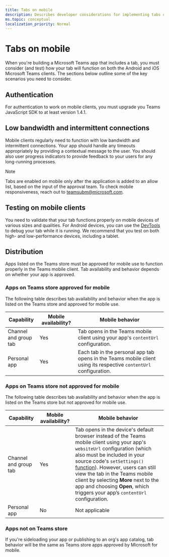 ```yaml
---
title: Tabs on mobile
description: Describes developer considerations for implementing tabs on Microsoft Teams mobile.
ms.topic: conceptual
localization_priority: Normal
---
```

# Tabs on mobile

When you're building a Microsoft Teams app that includes a tab, you must consider (and test) how your tab will function on both the Android and iOS Microsoft Teams clients. The sections below outline some of the key scenarios you need to consider.

## Authentication

For authentication to work on mobile clients, you must upgrade you Teams JavaScript SDK to at least version 1.4.1.

## Low bandwidth and intermittent connections

Mobile clients regularly need to function with low bandwidth and intermittent connections. Your app should handle any timeouts appropriately by providing a contextual message to the user. You should also user progress indicators to provide feedback to your users for any long-running processes.

> [!NOTE]
> Tabs are enabled on mobile only after the application is added to an allow list, based on the input of the approval team. 
> To check mobile responsiveness, reach out to teamsubm@microsoft.com.

## Testing on mobile clients

You need to validate that your tab functions properly on mobile devices of various sizes and qualities. For Android devices, you can use the [DevTools](~/tabs/how-to/developer-tools.md) to debug your tab while it is running. We recommend that you test on both high- and low-performance devices, including a tablet.

## Distribution

Apps listed on the Teams store must be approved for mobile use to function properly in the Teams mobile client. Tab availability and behavior depends on whether your app is approved.

### Apps on Teams store approved for mobile

The following table describes tab availability and behavior when the app is listed on the Teams store and approved for mobile use.

|Capability   |Mobile availability?   |Mobile behavior|
|----------|-----------|------------|
|Channel <br /> and group tab|Yes|Tab opens in the Teams mobile client using your app's `contentUrl` configuration.|
|Personal app|Yes|Each tab in the personal app tab opens in the Teams mobile client using its respective `contentUrl` configuration.|

### Apps on Teams store not approved for mobile

The following table describes tab availability and behavior when the app is listed on the Teams store but not approved for mobile use.

|Capability   |Mobile availability?|Mobile behavior|
|----------|-----------|------------|
|Channel and group tab|Yes|Tab opens in the device's default browser instead of the Teams mobile client using your app's `websiteUrl` configuration (which also must be included in your source code's `setSettings()` [function](https://docs.microsoft.com/javascript/api/@microsoft/teams-js/settings?view=msteams-client-js-latest#functions)). However, users can still view the tab in the Teams mobile client by selecting **More** next to the app and choosing **Open**, which triggers your app’s `contentUrl` configuration.|
|Personal app|No|Not applicable|

### Apps not on Teams store

If you're sideloading your app or publishing to an org's app catalog, tab behavior will be the same as Teams store apps approved by Microsoft for mobile.
